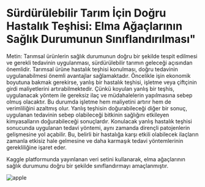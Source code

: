# Sürdürülebilir Tarım İçin Doğru Hastalık Teşhisi: Elma Ağaçlarının Sağlık Durumunun Sınıflandırılması"

Metin:
Tarımsal ürünlerin sağlık durumunun doğru bir şekilde tespit edilmesi ve gerekli tedavinin uygulanması, sürdürülebilir tarımın geleceği açısından önemlidir. Tarımsal ürüne hastalık teşhisi konulması, doğru tedavinin uygulanabilmesi önemli avantajlar sağlamaktadır. Öncelikle işin ekonomik boyutuna bakmak gerekirse, yanlış bir hastalık teşhisi, işletme veya çiftçinin girdi maliyetlerini artırabilmektedir. Çünkü koyulan yanlış bir teşhis, uygulanacak yöntem ile gereksiz ilaç ve müdahalelerin yapılmasına sebep olmuş olacaktır. Bu durumda işletme hem maliyetini artırır hem de verimliliğini azaltmış olur. Yanlış teşhisin doğurabileceği diğer bir sonuç, uygulanan tedavinin sebep olabileceği bitkinin sağlığını etkileyen kimyasalların doğurabileceği sonuçlardır. Konulacak yanlış hastalık teşhisi sonucunda uygulanan tedavi yöntemi, aynı zamanda dirençli patojenlerin gelişmesine yol açabilir. Bu, belirli bir hastalığa karşı etkili olabilecek ilaçların zamanla etkisiz hale gelmesine ve daha karmaşık tedavi yöntemlerinin gerekliliğine işaret eder.

Kaggle platformunda yayınlanan veri setini kullanarak, elma ağaçlarının sağlık durumunu doğru bir şekilde sınıflandırmayı amaçlanmıştır.

![apple](iasbh.tmgrup.com.tr/ebc4ce/650/344/0/104/723/484?u=https://isbh.tmgrup.com.tr/sbh/2021/09/27/ruyada-elma-agaci-gormek-ne-anlama-gelir-ruyada-agactan-elma-toplamak-ne-demek-1632733298098.jpg)
